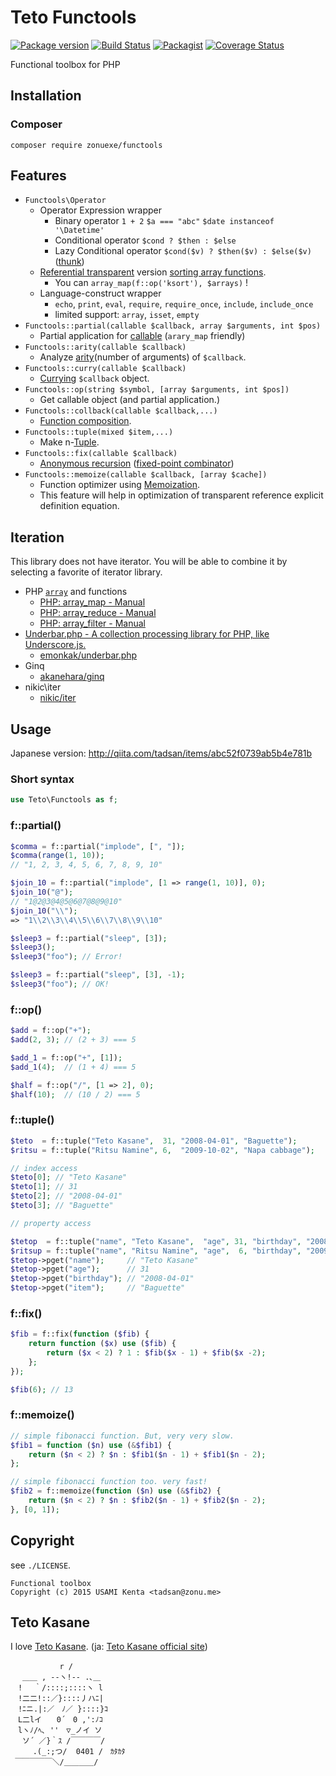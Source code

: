 Teto Functools
==============

[![Package version](http://img.shields.io/packagist/v/zonuexe/functools.svg?style=flat)](https://packagist.org/packages/zonuexe/functools)
[![Build Status](https://travis-ci.org/BaguettePHP/Functools.svg?branch=master)](https://travis-ci.org/BaguettePHP/Functools)
[![Packagist](http://img.shields.io/packagist/dt/zonuexe/functools.svg?style=flat)](https://packagist.org/packages/zonuexe/functools)
[![Coverage Status](https://coveralls.io/repos/BaguettePHP/Functools/badge.svg)](https://coveralls.io/r/BaguettePHP/Functools)

Functional toolbox for PHP

Installation
------------

### Composer

```
composer require zonuexe/functools
```

Features
--------

* `Functools\Operator`
  * Operator Expression wrapper
    * Binary operator `1 + 2` `$a === "abc"` `$date instanceof '\Datetime'`
    * Conditional operator `$cond ? $then : $else`
    * Lazy Conditional operator `$cond($v) ? $then($v) : $else($v)` ([thunk](http://en.wikipedia.org/wiki/Thunk))
  * [Referential transparent](http://en.wikipedia.org/wiki/Referential_transparency_%28computer_science%29) version [sorting array functions](http://php.net/manual/array.sorting.php).
    * You can `array_map(f::op('ksort'), $arrays)` !
  * Language-construct wrapper
    * `echo`, `print`, `eval`, `require`, `require_once`, `include`, `include_once`
    * limited support: `array`, `isset`, `empty`
* `Functools::partial(callable $callback, array $arguments, int $pos)`
  * Partial application for [callable](http://php.net/manual/language.types.callable.php) (`arary_map` friendly)
* `Functools::arity(callable $callback)`
  * Analyze [arity](http://en.wikipedia.org/wiki/Arity)(number of arguments) of `$callback`.
* `Functools::curry(callable $callback)`
  * [Currying](http://en.wikipedia.org/wiki/Currying) `$callback` object.
* `Functools::op(string $symbol, [array $arguments, int $pos])`
  * Get callable object (and partial application.)
* `Functools::collback(callable $callback,...)`
  * [Function composition](http://en.wikipedia.org/wiki/Function_composition_%28computer_science%29).
* `Functools::tuple(mixed $item,...)`
  * Make n-[Tuple](http://en.wikipedia.org/wiki/Tuple).
* `Functools::fix(callable $callback)`
  * [Anonymous recursion](http://en.wikipedia.org/wiki/Anonymous_recursion) ([fixed-point combinator](http://en.wikipedia.org/wiki/Fixed-point_combinator))
* `Functools::memoize(callable $callback, [array $cache])`
  * Function optimizer using [Memoization](https://en.wikipedia.org/wiki/Memoization).
  * This feature will help in optimization of transparent reference explicit definition equation.

Iteration
---------

This library does not have iterator. You will be able to combine it by selecting a favorite of iterator library.

* PHP [`array`](http://php.net/manual/language.types.array.php) and functions
  * [PHP: array_map - Manual](http://php.net/manual/function.array-map.php)
  * [PHP: array_reduce - Manual](http://php.net/manual/function.array-reduce.php)
  * [PHP: array_filter - Manual](http://php.net/manual/function.array-filter.php)
* [Underbar.php - A collection processing library for PHP, like Underscore.js.](http://emonkak.github.io/underbar.php/)
  * [emonkak/underbar.php](https://github.com/emonkak/underbar.php)
* Ginq
  * [akanehara/ginq](https://github.com/akanehara/ginq)
* nikic\iter
  * [nikic/iter](https://github.com/nikic/iter)

Usage
-----

Japanese version: http://qiita.com/tadsan/items/abc52f0739ab5b4e781b

### Short syntax

```php
use Teto\Functools as f;
```

### f::partial()

```php
$comma = f::partial("implode", [", "]);
$comma(range(1, 10));
// "1, 2, 3, 4, 5, 6, 7, 8, 9, 10"

$join_10 = f::partial("implode", [1 => range(1, 10)], 0);
$join_10("@");
// "1@2@3@4@5@6@7@8@9@10"
$join_10("\\");
=> "1\\2\\3\\4\\5\\6\\7\\8\\9\\10"

$sleep3 = f::partial("sleep", [3]);
$sleep3();
$sleep3("foo"); // Error!

$sleep3 = f::partial("sleep", [3], -1);
$sleep3("foo"); // OK!
```

### f::op()

```php
$add = f::op("+");
$add(2, 3); // (2 + 3) === 5

$add_1 = f::op("+", [1]);
$add_1(4);  // (1 + 4) === 5

$half = f::op("/", [1 => 2], 0);
$half(10);  // (10 / 2) === 5
```

### f::tuple()

```php
$teto  = f::tuple("Teto Kasane",  31, "2008-04-01", "Baguette");
$ritsu = f::tuple("Ritsu Namine", 6,  "2009-10-02", "Napa cabbage");

// index access
$teto[0]; // "Teto Kasane"
$teto[1]; // 31
$teto[2]; // "2008-04-01"
$teto[3]; // "Baguette"

// property access

$tetop  = f::tuple("name", "Teto Kasane",  "age", 31, "birthday", "2008-04-01", "item", "Baguette");
$ritsup = f::tuple("name", "Ritsu Namine", "age",  6, "birthday", "2009-10-02", "item", "Napa cabbage");
$tetop->pget("name");     // "Teto Kasane"
$tetop->pget("age");      // 31
$tetop->pget("birthday"); // "2008-04-01"
$tetop->pget("item");     // "Baguette"
```

### f::fix()

```php
$fib = f::fix(function ($fib) {
    return function ($x) use ($fib) {
        return ($x < 2) ? 1 : $fib($x - 1) + $fib($x -2);
    };
});

$fib(6); // 13
```

### f::memoize()

```php
// simple fibonacci function. But, very very slow.
$fib1 = function ($n) use (&$fib1) {
    return ($n < 2) ? $n : $fib1($n - 1) + $fib1($n - 2);
};

// simple fibonacci function too. very fast!
$fib2 = f::memoize(function ($n) use (&$fib2) {
    return ($n < 2) ? $n : $fib2($n - 1) + $fib2($n - 2);
}, [0, 1]);
```

Copyright
---------

see `./LICENSE`.

    Functional toolbox
    Copyright (c) 2015 USAMI Kenta <tadsan@zonu.me>

Teto Kasane
-----------

I love [Teto Kasane](http://utau.wikia.com/wiki/Teto_Kasane). (ja: [Teto Kasane official site](http://kasaneteto.jp/))

```
　　　　　 　r /
　 ＿＿ , --ヽ!-- .､＿
　! 　｀/::::;::::ヽ l
　!二二!::／}::::丿ハﾆ|
　!ﾆニ.|:／　ﾉ／ }::::}ｺ
　L二lイ　　0´　0 ,':ﾉｺ
　lヽﾉ/ﾍ､ ''　▽_ノイ ソ
 　ソ´ ／}｀ｽ /￣￣￣￣/
　　　.(_:;つ/  0401 /　ｶﾀｶﾀ
 ￣￣￣￣￣＼/＿＿＿＿/
```

